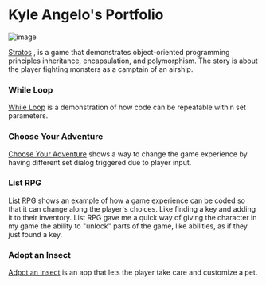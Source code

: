 # Kyle Angelo's Portfolio

![image](https://github.com/Kairu000/kairu000.github.io/assets/147940738/f142b653-9e05-43a6-9dcb-1c6ba3d39e02)


[Stratos](https://gist.github.com/Kairu000/7f9d216fd5112f05c11dc656a734452d)
, is a game that demonstrates object-oriented programming principles inheritance, encapsulation, and polymorphism.
 The story is about the player fighting monsters as a camptain of an airship. 

### While Loop
[While Loop](https://gist.github.com/Kairu000/821d9c58cc4321216f0e354ffcf1493b) is a demonstration of how code can be repeatable within set parameters. 

### Choose Your Adventure
[Choose Your Adventure](https://gist.github.com/Kairu000/8c38e75b38ea6bb2bb77fc3c7130fe5b) shows a way to change the game experience by having different set dialog triggered due to player input. 

### List RPG
[List RPG](https://gist.github.com/Kairu000/695f6a45344fe4c166633dc8c777ec8d) shows an example of how a game experience can be coded so that it can change along the player's choices. Like finding a key and adding it to their inventory. List RPG gave me a quick way of giving the character in my game the ability to "unlock" parts of the game, like abilities, as if they just found a key. 

### Adopt an Insect
[Adpot an Insect](https://gist.github.com/Kairu000/84ef9121ea47619e4aff8bb9e4eb46c3) is an app that lets the player take care and customize a pet. 
